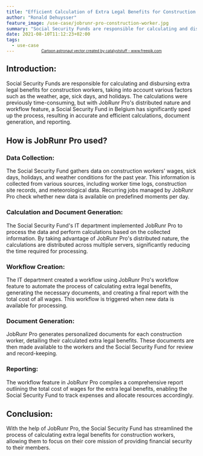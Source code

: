 ```yaml
---
title: "Efficient Calculation of Extra Legal Benefits for Construction Workers with JobRunr Pro"
author: "Ronald Dehuysser"
feature_image: /use-case/jobrunr-pro-construction-worker.jpg
summary: "Social Security Funds are responsible for calculating and disbursing extra legal benefits for construction workers, taking into account a lot of data. With JobRunr Pro's distributed nature and workflow feature, a Social Security Fund has significantly sped up the process, resulting in accurate and efficient calculations, document generation, and reporting."
date: 2021-08-10T11:12:23+02:00
tags:
  - use-case
---
```

<div style="text-align: center;margin: -2em 0 2em;">
<small style="font-size: 70%;"><a href='https://www.freepik.com/vectors/cartoon-astronaut'>Cartoon astronaut vector created by catalyststuff - www.freepik.com</a></small>
</div>

## Introduction:
Social Security Funds are responsible for calculating and disbursing extra legal benefits for construction workers, taking into account various factors such as the weather, age, sick days, and holidays. The calculations were previously time-consuming, but with JobRunr Pro's distributed nature and workflow feature, a Social Security Fund in Belgium has significantly sped up the process, resulting in accurate and efficient calculations, document generation, and reporting.

## How is JobRunr Pro used?
### Data Collection:
The Social Security Fund gathers data on construction workers' wages, sick days, holidays, and weather conditions for the past year. This information is collected from various sources, including worker time logs, construction site records, and meteorological data. Recurring jobs managed by JobRunr Pro check whether new data is available on predefined moments per day.

### Calculation and Document Generation:
The Social Security Fund's IT department implemented JobRunr Pro to process the data and perform calculations based on the collected information. By taking advantage of JobRunr Pro's distributed nature, the calculations are distributed across multiple servers, significantly reducing the time required for processing.

### Workflow Creation:
The IT department created a workflow using JobRunr Pro's workflow feature to automate the process of calculating extra legal benefits, generating the necessary documents, and creating a final report with the total cost of all wages. This workflow is triggered when new data is available for processing.

### Document Generation:
JobRunr Pro generates personalized documents for each construction worker, detailing their calculated extra legal benefits. These documents are then made available to the workers and the Social Security Fund for review and record-keeping.

### Reporting:
The workflow feature in JobRunr Pro compiles a comprehensive report outlining the total cost of wages for the extra legal benefits, enabling the Social Security Fund to track expenses and allocate resources accordingly.

## Conclusion:
With the help of JobRunr Pro, the Social Security Fund has streamlined the process of calculating extra legal benefits for construction workers, allowing them to focus on their core mission of providing financial security to their members.